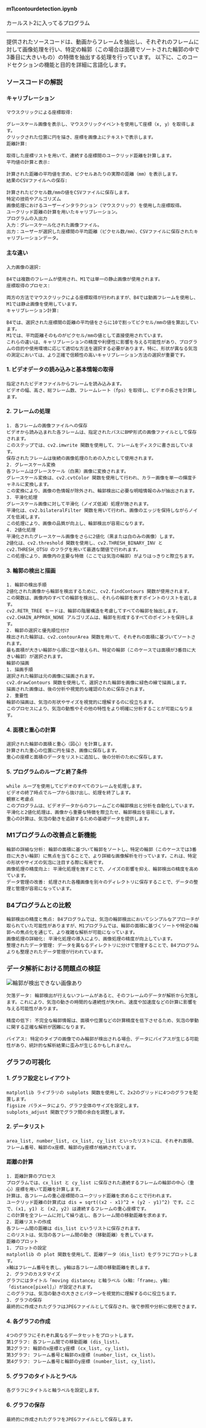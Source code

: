 #### m1\contourdetection.ipynb
カールスト2に入ってるプログラム

--------------------------------------------------------

提供されたソースコードは、動画からフレームを抽出し、それぞれのフレームに対して画像処理を行い、特定の輪郭（この場合は面積でソートされた輪郭の中で3番目に大きいもの）の特徴を抽出する処理を行っています。
以下に、このコードセクションの機能と目的を詳細に言語化します。

### ソースコードの解説
#### キャリブレーション
    マウスクリックによる座標取得:

    グレースケール画像を表示し、マウスクリックイベントを使用して座標（x, y）を取得します。
    クリックされた位置に円を描き、座標を画像上にテキストで表示します。
    距離計算:

    取得した座標リストを用いて、連続する座標間のユークリッド距離を計算します。
    平均値の計算と表示:

    計算された距離の平均値を求め、ピクセルあたりの実際の距離（mm）を表示します。
    結果のCSVファイルへの保存:

    計算されたピクセル数/mmの値をCSVファイルに保存します。
    特定の技術やアルゴリズム
    画像処理におけるユーザーインタラクション（マウスクリック）を使用した座標取得。
    ユークリッド距離の計算を用いたキャリブレーション。
    プログラムの入出力
    入力：グレースケール化された画像ファイル。
    出力：ユーザーが選択した座標間の平均距離（ピクセル数/mm）、CSVファイルに保存されたキャリブレーションデータ。
    
#### 主な違い
    入力画像の選択:

    B4では複数のフレームが使用され、M1では単一の静止画像が使用されます。
    座標取得のプロセス:

    両方の方法でマウスクリックによる座標取得が行われますが、B4では動画フレームを使用し、M1では静止画像を使用しています。
    キャリブレーション計算:

    B4では、選択された座標間の距離の平均値をさらに10で割ってピクセル/mmの値を算出しています。
    M1では、平均距離そのものがピクセル/mmの値として直接使用されています。
    これらの違いは、キャリブレーションの精度や利便性に影響を与える可能性があり、プログラムの目的や使用環境に応じて適切な方法を選択する必要があります。特に、形状が異なる気泡の測定においては、より正確で信頼性の高いキャリブレーション方法の選択が重要です。

#### 1. ビデオデータの読み込みと基本情報の取得
    指定されたビデオファイルからフレームを読み込みます。
    ビデオの幅、高さ、総フレーム数、フレームレート（fps）を取得し、ビデオの長さを計算します。
#### 2. フレームの処理
    1. 各フレームの画像ファイルへの保存
    ビデオから読み込まれた各フレームは、指定されたパスにBMP形式の画像ファイルとして保存されます。
    このステップでは、cv2.imwrite 関数を使用して、フレームをディスクに書き出しています。
    保存されたフレームは後続の画像処理のための入力として使用されます。
    2. グレースケール変換
    各フレームはグレースケール（白黒）画像に変換されます。
    グレースケール変換は、cv2.cvtColor 関数を使用して行われ、カラー画像を単一の輝度チャネルに変換します。
    この変換により、画像の色情報が除外され、輪郭検出に必要な明暗情報のみが抽出されます。
    3. 平滑化処理
    グレースケール画像に対して平滑化（ノイズ低減）処理が施されます。
    平滑化は、cv2.bilateralFilter 関数を用いて行われ、画像のエッジを保持しながらノイズを低減します。
    この処理により、画像の品質が向上し、輪郭検出が容易になります。
    4. 2値化処理
    平滑化されたグレースケール画像をさらに2値化（黒または白のみの画像）します。
    2値化は、cv2.threshold 関数を使用し、cv2.THRESH_BINARY_INV と cv2.THRESH_OTSU のフラグを用いて最適な閾値で行われます。
    この処理により、画像内の主要な特徴（ここでは気泡の輪郭）がよりはっきりと際立ちます。
#### 3. 輪郭の検出と描画
    1. 輪郭の検出手順
    2値化された画像から輪郭を検出するために、cv2.findContours 関数が使用されます。
    この関数は、画像内のすべての輪郭を検出し、それらの輪郭を表すポイントのリストを返します。
    cv2.RETR_TREE モードは、輪郭の階層構造を考慮してすべての輪郭を抽出します。
    cv2.CHAIN_APPROX_NONE アルゴリズムは、輪郭を形成するすべてのポイントを保持します。
    2. 輪郭の選択と優先順位付け
    検出された輪郭は、cv2.contourArea 関数を用いて、それぞれの面積に基づいてソートされます。
    最も面積が大きい輪郭から順に並べ替えられ、特定の輪郭（このケースでは面積が3番目に大きい輪郭）が選択されます。
    輪郭の描画
    1. 描画手順
    選択された輪郭は元の画像に描画されます。
    cv2.drawContours 関数を使用して、選択された輪郭を画像に緑色の線で描画します。
    描画された画像は、後の分析や視覚的な確認のために保存されます。
    2. 重要性
    輪郭の描画は、気泡の形状やサイズを視覚的に理解するのに役立ちます。
    このプロセスにより、気泡の動態やその他の特性をより明確に分析することが可能になります。

#### 4. 面積と重心の計算
    選択された輪郭の面積と重心（図心）を計算します。
    計算された重心の位置に円を描き、画像に保存します。
    重心の座標と面積のデータをリストに追加し、後の分析のために保存します。
#### 5. プログラムのループと終了条件
    while ループを使用してビデオのすべてのフレームを処理します。
    ビデオの終了時点でループから抜け出し、処理を終了します。
    観察と考慮点
    このプログラムは、ビデオデータからのフレームごとの輪郭検出と分析を自動化しています。
    平滑化と2値化処理は、画像から重要な特徴を際立たせ、輪郭検出を容易にします。
    重心の計算は、気泡の動きを追跡するための基礎データを提供します。

### M1プログラムの改善点と新機能
    輪郭の詳細な分析: 輪郭の面積に基づいて輪郭をソートし、特定の輪郭（このケースでは3番目に大きい輪郭）に焦点を当てることで、より詳細な画像解析を行っています。これは、特定の形状やサイズの気泡に注目する際に有用です。
    画像処理の精度向上: 平滑化処理を施すことで、ノイズの影響を抑え、輪郭検出の精度を高めています。
    データ管理の改善: 処理された各種画像を別々のディレクトリに保存することで、データの整理と管理が容易になっています。

### B4プログラムとの比較
    輪郭検出の精度と焦点: B4プログラムでは、気泡の輪郭検出においてシンプルなアプローチが取られていた可能性がありますが、M1プログラムでは、輪郭の面積に基づくソートや特定の輪郭への焦点化を通じて、より複雑な解析が可能になっています。
    画像処理の詳細化: 平滑化処理の導入により、画像処理の精度が向上しています。
    整理されたデータ管理: データを異なるディレクトリに分けて管理することで、B4プログラムよりも整理されたデータ管理が行われています。


### データ解析における問題点の検証
![輪郭が検出できない画像あり](2023-12-27-23-31-51.png)
    
    欠落データ: 輪郭検出が行えないフレームがあると、そのフレームのデータが解析から欠落します。これにより、気泡の動きの時間的な連続性が失われ、速度や加速度などの計算に影響を与える可能性があります。

    精度の低下: 不完全な輪郭情報は、面積や位置などの計算精度を低下させるため、気泡の挙動に関する正確な解析が困難になります。

    バイアス: 特定のタイプの画像でのみ輪郭が検出される場合、データにバイアスが生じる可能性があり、統計的な解析結果に歪みが生じるかもしれません。


### グラフの可視化
#### 1. グラフ設定とレイアウト
    matplotlib ライブラリの subplots 関数を使用して、2x2のグリッドに4つのグラフを配置します。
    figsize パラメータにより、グラフ全体のサイズを設定します。
    subplots_adjust 関数でグラフ間の余白を調整します。
#### 2. データリスト
    area_list, number_list, cx_list, cy_list といったリストには、それぞれ面積、フレーム番号、輪郭のx座標、輪郭のy座標が格納されています。
#### 距離の計算
    1. 距離計算のプロセス
    プログラムでは、cx_list と cy_list に保存された連続するフレームの輪郭の中心（重心）座標を用いて距離を計算します。
    計算は、各フレームの重心座標間のユークリッド距離を求めることで行われます。
    ユークリッド距離の計算式は dis = sqrt((x2 - x1)^2 + (y2 - y1)^2) です。ここで、(x1, y1) と (x2, y2) は連続するフレームの重心座標です。
    この計算を全フレームに対して繰り返し、各フレーム間の移動距離を求めます。
    2. 距離リストの作成
    各フレーム間の距離は dis_list というリストに保存されます。
    このリストは、気泡の各フレーム間の動き（移動距離）を表しています。
    距離のプロット
    1. プロットの設定
    matplotlib の plot 関数を使用して、距離データ（dis_list）をグラフにプロットします。
    x軸はフレーム番号を表し、y軸は各フレーム間の移動距離を表します。
    2. グラフのカスタマイズ
    グラフにはタイトル「moving distance」と軸ラベル（x軸:「frame」、y軸:「distance[pixel]」）が設定されます。
    このグラフは、気泡の動きの大きさとパターンを視覚的に理解するのに役立ちます。
    3. グラフの保存
    最終的に作成されたグラフはJPEGファイルとして保存され、後で参照や分析に使用できます。
#### 4. 各グラフの作成
    4つのグラフにそれぞれ異なるデータセットをプロットします。
    第1グラフ: 各フレーム間での移動距離 (dis_list)。
    第2グラフ: 輪郭のx座標とy座標 (cx_list, cy_list)。
    第3グラフ: フレーム番号と輪郭のx座標 (number_list, cx_list)。
    第4グラフ: フレーム番号と輪郭のy座標 (number_list, cy_list)。
#### 5. グラフのタイトルとラベル
    各グラフにタイトルと軸ラベルを設定します。
#### 6. グラフの保存
    最終的に作成されたグラフをJPEGファイルとして保存します。


